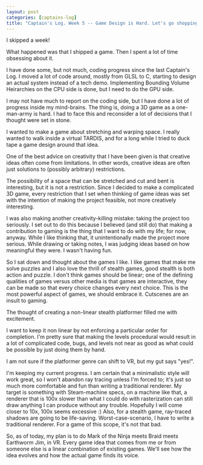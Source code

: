 ```yaml
---
layout: post
categories: [captains-log]
title: "Captain's Log. Week 5 -- Game Design is Hard. Let's go shopping!"
---
```


I skipped a week!

What happened was that I shipped a game. Then I spent a lot of time obsessing about it.

I have done some, but not much, coding progress since the last Captain's Log. I moved a lot of code around, mostly from GLSL to C, starting to design an actual system instead of a tech demo. Implementing Bounding Volume Heirarchies on the CPU side is done, but I need to do the GPU side.

I may not have much to report on the coding side, but I have done a lot of progress inside my mind-brains. The thing is, doing a 3D game as a one-man-army is hard. I had to face this and reconsider a lot of decisions that I thought were set in stone.

I wanted to make a game about stretching and warping space. I really wanted to walk inside a virtual TARDIS, and for a long while I tried to duck tape a game design around that idea.

One of the best advice on creativity that I have been given is that creative ideas often come from limitations. In other words, creative ideas are often just solutions to (possibly arbitrary) restrictions.

The possibility of a space that can be stretched and cut and bent is interesting, but it is not a restriction. Since I decided to make a complicated 3D game, every restriction that I set when thinking of game ideas was set with the intention of making the project feasible, not more creatively interesting.

I was also making another creativity-killing mistake: taking the project too seriously. I set out to do this because I believed (and still do) that making a contribution to gaming is the thing that I want to do with my life; for now, anyway. While I like thinking that, it unintentionally made the project more serious. While drawing or taking notes, I was judging ideas based on how meaningful they were. I wasn't having fun.

So I sat down and thought about the games I like. I like games that make me solve puzzles and I also love the thrill of stealth games, good stealth is both action and puzzle. I don't think games should be linear; one of the defining qualities of games versus other media is that games are interactive, they can be made so that every choice changes every next choice. This is the most powerful aspect of games, we should embrace it. Cutscenes are an insult to gaming.

The thought of creating a non-linear stealth platformer filled me with excitement.

I want to keep it non linear by not enforcing a particular order for completion. I'm pretty sure that making the levels procedural would result in a lot of complicated code, bugs, and levels not near as good as what could be possible by just doing them by hand.

I am not sure if the platformer genre can shift to VR, but my gut says "yes!".

I'm keeping my current progress. I am certain that a minimalistic style will work great, so I won't abandon ray tracing unless I'm forced to; it's just so much more comfortable and fun than writing a traditional renderer. My target is something with Steam-machine specs, on a machine like that, a renderer that is 100x slower than what I could do with rasterization can still draw anything I can produce without any trouble. Hopefully I will come closer to 10x, 100x seems excessive :) Also, for a stealth game, ray-traced shadows are going to be life-saving. Worst-case-scenario, I have to write a traditional renderer. For a game of this scope, it's not that bad.

So, as of today, my plan is to do Mark of the Ninja meets Braid meets Earthworm Jim, in VR. Every game idea that comes from me or from someone else is a linear combination of existing games. We'll see how the idea evolves and how the actual game finds its voice.

